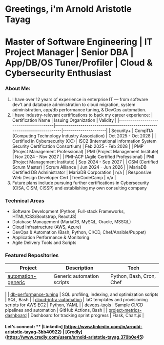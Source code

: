 # Greetings, i'm Arnold Aristotle Tayag
# Master of Software Engineering | IT Project Manager | Senior DBA | App/DB/OS Tuner/Profiler | Cloud & Cybersecurity Enthusiast

### About Me:
1. I have over 12 years of experience in enterprise IT — from software dev't and database administration to cloud migration, system administration, app/db performance tuning, & DevOps automation.
2. I have industry-relevant certifications to back my career experience:
   | Certification Name                      | Issuing Organization                                                        | Validity             |
   |-----------------------------------------|-----------------------------------------------------------------------------|----------------------|
   | Security+                               | CompTIA (Computing Technology Industry Association)                         | Oct 2025 - Oct 2028  |
   | Certified in Cybersecurity (CC)         | ISC2 (International Information System Security Certification Consortium)   | Feb 2025 - Feb 2028  |
   | PMP (Project Management Professional)   | PMI (Project Management Institute)                                          | Nov 2024 - Nov 2027  |
   | PMI-ACP (Agile Certified Professional)  | PMI (Project Management Institute)                                          | Sep 2024 - Sep 2027  |
   | CSM (Certified Scrum Master)            | Scrum Alliance                                                              | Jun 2024 - Jun 2026  |
   | MariaDB Certified DB Administrator      | MariaDB Corporation                                                         | n/a                  | 
   | Responsive Web Design Developer Cert    | freeCodeCamp                                                                | n/a                  |
3. Future plans include pursuing further certifications in Cybersecurity (CISA, CISM, CISSP) and establishing my own consulting company

### Technical Areas
- Software Development (Python, Full-stack Frameworks, HTML/CSS/Bootstrap, ReactJS)
- Database Management (MariaDB, MySQL, Oracle, MSSQL)
- Cloud Infrastructure (AWS, Azure)
- DevOps & Automation (Bash, Python, CI/CD, Chef/Ansible/Puppet)
- Application Performance & Monitoring
- Agile Delivery Tools and Scripts

### Featured Repositories
| Project                                                                                     | Description                                           | Tech                        |
|---------------------------------------------------------------------------------------------|-------------------------------------------------------|-----------------------------|
| [automation-generic](https://github.com/aamtayag/automation_generic.git)                    | Generic automation scripts                            | Python, Bash, Cron, Chef    |
| 
| [db-performance-tuning](https://github.com/aamtayag/db-performance-tuning)                  | SQL profiling, indexing, and optimization scripts     | SQL, Bash                   |
| [cloud-infra-automation](https://github.com/aamtayag/cloud-infra-automation)                | IaC templates and provisioning scripts for AWS EC2    | Python, YAML                |
| [devops-tools](https://github.com/aamtayag/devops-tools)                                    | Sample CI/CD pipelines and automation                 | GitHub Actions, Bash        |
| [project-metrics-dashboard](https://github.com/aamtayag/project-metrics-dashboard)          | Dashboard for tracking sprint progress                | Flask, Chart.js             |

#### Let's connect: ** [LinkedIn] (https://www.linkedin.com/in/arnold-aristotle-tayag-3bb40922) | [Credly] (https://www.credly.com/users/arnold-aristotle-tayag.379b0e45)


